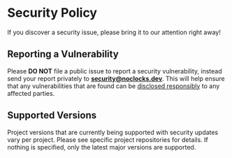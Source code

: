 # Security Policy

If you discover a security issue, please bring it to our attention right away!

## Reporting a Vulnerability

Please **DO NOT** file a public issue to report a security vulnerability,
instead send your report privately to **security@noclocks.dev**. This will help
ensure that any vulnerabilities that are found can be [disclosed
responsibly](https://en.wikipedia.org/wiki/Responsible_disclosure) to any
affected parties.

## Supported Versions

Project versions that are currently being supported with security updates vary
per project. Please see specific project repositories for details. If nothing
is specified, only the latest major versions are supported.
